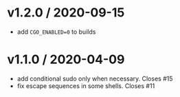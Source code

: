 
v1.2.0 / 2020-09-15
===================

  * add `CGO_ENABLED=0` to builds

v1.1.0 / 2020-04-09
===================

  * add conditional sudo only when necessary. Closes #15
  * fix escape sequences in some shells. Closes #11
